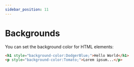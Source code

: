 ```yaml
---
sidebar_position: 11
---
```


# Backgrounds

You can set the background color for HTML elements:

```html
<h1 style="background-color:DodgerBlue;">Hello World</h1>
<p style="background-color:Tomato;">Lorem ipsum...</p>
```
